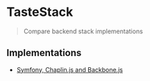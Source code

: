 # TasteStack

> Compare backend stack implementations


## Implementations

- [Symfony, Chaplin.js and Backbone.js](https://github.com/dunglas/DunglasTodoMVCBundle)
